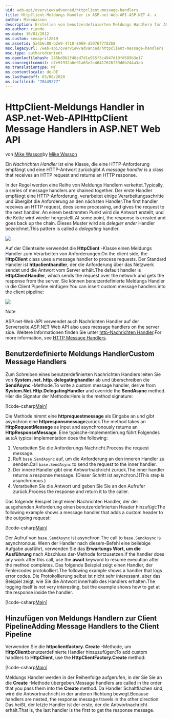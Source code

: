 ```yaml
---
uid: web-api/overview/advanced/httpclient-message-handlers
title: HttpClient-Meldungs Handler in ASP.net-Web-API-ASP.NET 4. x
author: MikeWasson
description: Erstellen von benutzerdefinierten Meldungs Handlern für ASP.net-Web-API in ASP.NET 4. x
ms.author: riande
ms.date: 10/01/2012
ms.custom: seoapril2019
ms.assetid: 5a4b6c80-b2e9-4710-8969-d5076f7f82b8
msc.legacyurl: /web-api/overview/advanced/httpclient-message-handlers
msc.type: authoredcontent
ms.openlocfilehash: 265bd9b2f48ed7d1e955f3c4947d10fd589b3e17
ms.sourcegitcommit: e7e91932a6e91a63e2e46417626f39d6b244a3ab
ms.translationtype: MT
ms.contentlocale: de-DE
ms.lasthandoff: 03/06/2020
ms.locfileid: "78449277"
---
```

# <a name="httpclient-message-handlers-in-aspnet-web-api"></a><span data-ttu-id="916d5-103">HttpClient-Meldungs Handler in ASP.net-Web-API</span><span class="sxs-lookup"><span data-stu-id="916d5-103">HttpClient Message Handlers in ASP.NET Web API</span></span>

<span data-ttu-id="916d5-104">von [Mike Wasson](https://github.com/MikeWasson)</span><span class="sxs-lookup"><span data-stu-id="916d5-104">by [Mike Wasson](https://github.com/MikeWasson)</span></span>

<span data-ttu-id="916d5-105">Ein *Nachrichten Handler* ist eine Klasse, die eine HTTP-Anforderung empfängt und eine HTTP-Antwort zurückgibt.</span><span class="sxs-lookup"><span data-stu-id="916d5-105">A *message handler* is a class that receives an HTTP request and returns an HTTP response.</span></span>

<span data-ttu-id="916d5-106">In der Regel werden eine Reihe von Meldungs Handlern verkettet.</span><span class="sxs-lookup"><span data-stu-id="916d5-106">Typically, a series of message handlers are chained together.</span></span> <span data-ttu-id="916d5-107">Der erste Handler empfängt eine HTTP-Anforderung, verarbeitet einige Verarbeitungsschritte und übergibt die Anforderung an den nächsten Handler.</span><span class="sxs-lookup"><span data-stu-id="916d5-107">The first handler receives an HTTP request, does some processing, and gives the request to the next handler.</span></span> <span data-ttu-id="916d5-108">An einem bestimmten Punkt wird die Antwort erstellt, und die Kette wird wieder hergestellt.</span><span class="sxs-lookup"><span data-stu-id="916d5-108">At some point, the response is created and goes back up the chain.</span></span> <span data-ttu-id="916d5-109">Dieses Muster wird als *delegier ender* Handler bezeichnet.</span><span class="sxs-lookup"><span data-stu-id="916d5-109">This pattern is called a *delegating* handler.</span></span>

![](httpclient-message-handlers/_static/image1.png)

<span data-ttu-id="916d5-110">Auf der Clientseite verwendet die **HttpClient** -Klasse einen Meldungs Handler zum Verarbeiten von Anforderungen.</span><span class="sxs-lookup"><span data-stu-id="916d5-110">On the client side, the **HttpClient** class uses a message handler to process requests.</span></span> <span data-ttu-id="916d5-111">Der Standard Handler ist **httpclienthandler**, der die Anforderung über das Netzwerk sendet und die Antwort vom Server erhält.</span><span class="sxs-lookup"><span data-stu-id="916d5-111">The default handler is **HttpClientHandler**, which sends the request over the network and gets the response from the server.</span></span> <span data-ttu-id="916d5-112">Sie können benutzerdefinierte Meldungs Handler in die Client Pipeline einfügen:</span><span class="sxs-lookup"><span data-stu-id="916d5-112">You can insert custom message handlers into the client pipeline:</span></span>

![](httpclient-message-handlers/_static/image2.png)

> [!NOTE]
> <span data-ttu-id="916d5-113">ASP.net-Web-API verwendet auch Nachrichten Handler auf der Serverseite.</span><span class="sxs-lookup"><span data-stu-id="916d5-113">ASP.NET Web API also uses message handlers on the server side.</span></span> <span data-ttu-id="916d5-114">Weitere Informationen finden Sie unter [http-Nachrichten Handler](http-message-handlers.md).</span><span class="sxs-lookup"><span data-stu-id="916d5-114">For more information, see [HTTP Message Handlers](http-message-handlers.md).</span></span>

## <a name="custom-message-handlers"></a><span data-ttu-id="916d5-115">Benutzerdefinierte Meldungs Handler</span><span class="sxs-lookup"><span data-stu-id="916d5-115">Custom Message Handlers</span></span>

<span data-ttu-id="916d5-116">Zum Schreiben eines benutzerdefinierten Nachrichten Handlers leiten Sie von **System .net. http. delegatinghandler** ab und überschreiben die **SendAsync** -Methode.</span><span class="sxs-lookup"><span data-stu-id="916d5-116">To write a custom message handler, derive from **System.Net.Http.DelegatingHandler** and override the **SendAsync** method.</span></span> <span data-ttu-id="916d5-117">Hier die Signatur der Methode:</span><span class="sxs-lookup"><span data-stu-id="916d5-117">Here is the method signature:</span></span>

[!code-csharp[Main](httpclient-message-handlers/samples/sample1.cs)]

<span data-ttu-id="916d5-118">Die Methode nimmt eine **httprequestmessage** als Eingabe an und gibt asynchron eine **httpresponsmessage**zurück.</span><span class="sxs-lookup"><span data-stu-id="916d5-118">The method takes an **HttpRequestMessage** as input and asynchronously returns an **HttpResponseMessage**.</span></span> <span data-ttu-id="916d5-119">Eine typische-Implementierung führt Folgendes aus:</span><span class="sxs-lookup"><span data-stu-id="916d5-119">A typical implementation does the following:</span></span>

1. <span data-ttu-id="916d5-120">Verarbeiten Sie die Anforderungs Nachricht.</span><span class="sxs-lookup"><span data-stu-id="916d5-120">Process the request message.</span></span>
2. <span data-ttu-id="916d5-121">Ruft `base.SendAsync` auf, um die Anforderung an den inneren Handler zu senden.</span><span class="sxs-lookup"><span data-stu-id="916d5-121">Call `base.SendAsync` to send the request to the inner handler.</span></span>
3. <span data-ttu-id="916d5-122">Der innere Handler gibt eine Antwortnachricht zurück.</span><span class="sxs-lookup"><span data-stu-id="916d5-122">The inner handler returns a response message.</span></span> <span data-ttu-id="916d5-123">(Dieser Schritt ist asynchron.)</span><span class="sxs-lookup"><span data-stu-id="916d5-123">(This step is asynchronous.)</span></span>
4. <span data-ttu-id="916d5-124">Verarbeiten Sie die Antwort und geben Sie Sie an den Aufrufer zurück.</span><span class="sxs-lookup"><span data-stu-id="916d5-124">Process the response and return it to the caller.</span></span>

<span data-ttu-id="916d5-125">Das folgende Beispiel zeigt einen Nachrichten Handler, der der ausgehenden Anforderung einen benutzerdefinierten Header hinzufügt:</span><span class="sxs-lookup"><span data-stu-id="916d5-125">The following example shows a message handler that adds a custom header to the outgoing request:</span></span>

[!code-csharp[Main](httpclient-message-handlers/samples/sample2.cs)]

<span data-ttu-id="916d5-126">Der Aufruf von `base.SendAsync` ist asynchron.</span><span class="sxs-lookup"><span data-stu-id="916d5-126">The call to `base.SendAsync` is asynchronous.</span></span> <span data-ttu-id="916d5-127">Wenn der Handler nach diesem-Befehl eine beliebige Aufgabe ausführt, verwenden Sie das **Erwartungs Wort, um die Ausführung** nach Abschluss der-Methode fortzusetzen.</span><span class="sxs-lookup"><span data-stu-id="916d5-127">If the handler does any work after this call, use the **await** keyword to resume execution after the method completes.</span></span> <span data-ttu-id="916d5-128">Das folgende Beispiel zeigt einen Handler, der Fehlercodes protokolliert.</span><span class="sxs-lookup"><span data-stu-id="916d5-128">The following example shows a handler that logs error codes.</span></span> <span data-ttu-id="916d5-129">Die Protokollierung selbst ist nicht sehr interessant, aber das Beispiel zeigt, wie Sie die Antwort innerhalb des Handlers erhalten.</span><span class="sxs-lookup"><span data-stu-id="916d5-129">The logging itself is not very interesting, but the example shows how to get at the response inside the handler.</span></span>

[!code-csharp[Main](httpclient-message-handlers/samples/sample3.cs?highlight=10,13)]

## <a name="adding-message-handlers-to-the-client-pipeline"></a><span data-ttu-id="916d5-130">Hinzufügen von Meldungs Handlern zur Client Pipeline</span><span class="sxs-lookup"><span data-stu-id="916d5-130">Adding Message Handlers to the Client Pipeline</span></span>

<span data-ttu-id="916d5-131">Verwenden Sie die **httpclientfactory. Create** -Methode, um **HttpClient**benutzerdefinierte Handler hinzuzufügen:</span><span class="sxs-lookup"><span data-stu-id="916d5-131">To add custom handlers to **HttpClient**, use the **HttpClientFactory.Create** method:</span></span>

[!code-csharp[Main](httpclient-message-handlers/samples/sample4.cs)]

<span data-ttu-id="916d5-132">Meldungs Handler werden in der Reihenfolge aufgerufen, in der Sie Sie an die **Create** -Methode übergeben.</span><span class="sxs-lookup"><span data-stu-id="916d5-132">Message handlers are called in the order that you pass them into the **Create** method.</span></span> <span data-ttu-id="916d5-133">Da Handler Schaltflächen sind, wird die Antwortnachricht in der anderen Richtung bewegt.</span><span class="sxs-lookup"><span data-stu-id="916d5-133">Because handlers are nested, the response message travels in the other direction.</span></span> <span data-ttu-id="916d5-134">Das heißt, der letzte Handler ist der erste, der die Antwortnachricht erhält.</span><span class="sxs-lookup"><span data-stu-id="916d5-134">That is, the last handler is the first to get the response message.</span></span>
